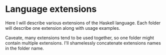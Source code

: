 # Language extensions

Here I will describe various extensions of the Haskell language. Each folder
will describe one extension along with usage examples.

Caveate, many extensions tend to be used together, so one folder might contain
multiple extensions. I'll shamelessly concatenate extensions names in the
folder name.
